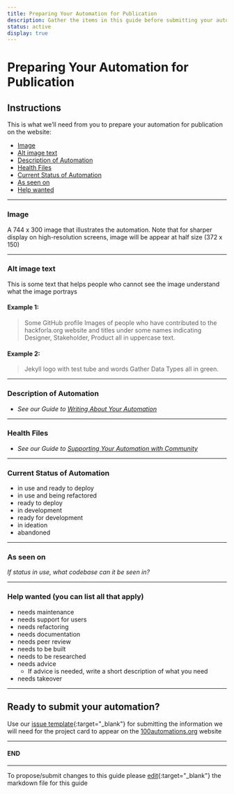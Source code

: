 ```yaml
---
title: Preparing Your Automation for Publication
description: Gather the items in this guide before submitting your automation for publication.
status: active
display: true
---
```

# Preparing Your Automation for Publication

## Instructions
This is what we’ll need from you to prepare your automation for publication on the website: 

- [Image](#image)
- [Alt image text](#alt-text)
- [Description of Automation](#description)
- [Health Files](#health-files)
- [Current Status of Automation](#status)
- [As seen on](#as-seen-on)
- [Help wanted](#help-wanted)
---

<a name="image"></a>
### Image
A 744 x 300 image that illustrates the automation. Note that for sharper display on high-resolution screens, image will be appear at half size (372 x 150)


---

<a name="alt-text"></a>
### Alt image text
This is some text that helps people who cannot see the image understand what the image portrays

#### Example 1: 
> Some GitHub profile Images of people who have contributed to the hackforla.org website and titles under some names indicating Designer, Stakeholder, Product all in uppercase text.

#### Example 2: 

>Jekyll logo with test tube and words Gather Data Types all in green.

---

<a name="description"></a>
### Description of Automation
 - _See our Guide to [Writing About Your Automation](url)_
---

<a name="health-files"></a>
### Health Files
- _See our Guide to [Supporting Your Automation with Community](url)_ 
---

<a name="status"></a>
### Current Status of Automation
-  in use and ready to deploy
-  in use and being refactored
-  ready to deploy
-  in development
-  ready for development
-  in ideation
-  abandoned
---

<a name="as-seen-on"></a>
 ### As seen on

_If status in use, what codebase can it be seen in?_

--- 

<a name="help wanted"></a>
### Help wanted (you can list all that apply)
- needs maintenance
- needs support for users
- needs refactoring
- needs documentation
- needs peer review
- needs to be built
- needs to be researched
- needs advice
  - If advice is needed, write a short description of what you need
- needs takeover

---

## Ready to submit your automation?
Use our [issue template](https://github.com/100Automations/Website/issues/new?assignees=&labels=documentation%2C+good+first+issue&template=create-automation-card-for--automation-name-.md&title=Create+automation+card+for+%5Bautomation+name%5D){:target="_blank"} for submitting the information we will need for the project card to appear on the [100automations.org](https://100automations.org) website

---
#### END
---
To propose/submit changes to this guide please [edit](https://github.com/100Automations/Website/blob/master/_guides/prep-automation-for-publication.md){:target="_blank"} the markdown file for this guide
